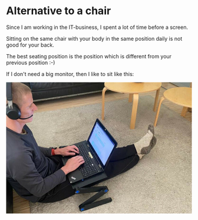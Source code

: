 # Alternative to a chair

Since I am working in the IT-business, I spent a lot of time before a screen.

Sitting on the same chair with your body in the same position daily is not good for your back.

The best seating position is the position which is different from your previous position :-)

If I don't need a big monitor, then I like to sit like this:


![](guettli-with-laptop-stand.jpg)
